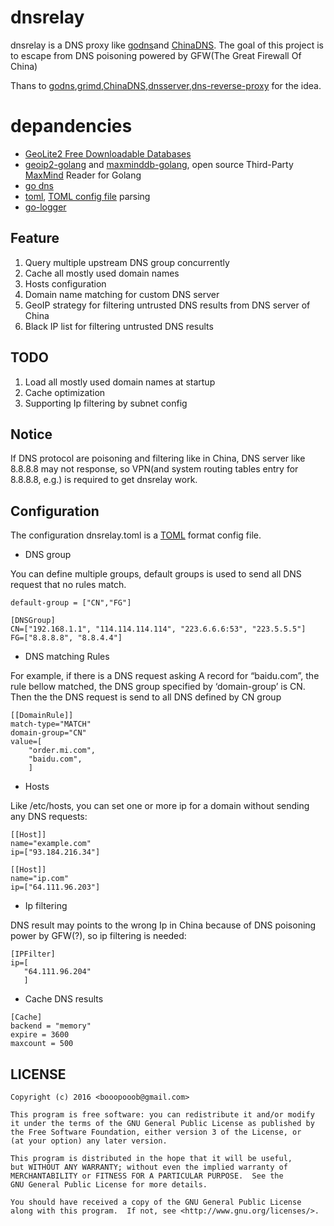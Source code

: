 # dnsrelay

dnsrelay is a DNS proxy like [godns](https://github.com/kenshinx/godns)and [ChinaDNS](https://github.com/shadowsocks/ChinaDNS). The goal of this project is to escape from DNS poisoning powered by GFW(The Great Firewall   Of China)

Thans to [godns](https://github.com/kenshinx/godns),[grimd](https://github.com/looterz/grimd),[ChinaDNS](https://github.com/shadowsocks/ChinaDNS),[dnsserver](https://github.com/docker/dnsserver),[dns-reverse-proxy](https://github.com/StalkR/dns-reverse-proxy) for the idea.

# depandencies

* [GeoLite2 Free Downloadable Databases](http://dev.maxmind.com/geoip/geoip2/geolite2/)
* [geoip2-golang](https://github.com/oschwald/geoip2-golang) and [maxminddb-golang](https://github.com/oschwald/maxminddb-golang), open source Third-Party [MaxMind](http://maxmind.github.io/MaxMind-DB/) Reader for Golang
* [go dns](https://github.com/miekg/dns)
* [toml](https://github.com/naoina/toml), [TOML config file](https://github.com/toml-lang/toml/blob/master/versions/en/toml-v0.4.0.md) parsing 
* [go-logger](https://github.com/apsdehal/go-logger)

## Feature
1. Query multiple upstream DNS group concurrently
2. Cache all mostly used domain names
3. Hosts configuration
4. Domain name matching for custom DNS server
5. GeoIP strategy for filtering untrusted DNS results from DNS server of China 
6. Black IP list for filtering untrusted DNS results

## TODO
1. Load all mostly used domain names at startup
2. Cache optimization
3. Supporting Ip filtering by subnet config

## Notice
If DNS protocol are poisoning and filtering like in  China, DNS server like 8.8.8.8 may not response, so VPN(and system routing tables entry for 8.8.8.8, e.g.) is required to get dnsrelay work.


## Configuration

The configuration dnsrelay.toml is a [TOML](https://github.com/mojombo/toml) format config file.

* DNS group

You can define multiple groups, default groups is used to send all DNS request that no rules match.

```
default-group = ["CN","FG"]

[DNSGroup]
CN=["192.168.1.1", "114.114.114.114", "223.6.6.6:53", "223.5.5.5"]
FG=["8.8.8.8", "8.8.4.4"]
```

* DNS matching Rules

For example, if there is a DNS request asking A record for “baidu.com”, the rule bellow matched, the DNS group specified by ‘domain-group’ is CN. Then the the DNS request is send to all DNS defined by CN group

```
[[DomainRule]]
match-type="MATCH"
domain-group="CN"
value=[
    "order.mi.com",
    "baidu.com",
    ]
```

 * Hosts

Like /etc/hosts, you can set one or more ip for a domain without sending any DNS requests:

```
[[Host]]
name="example.com"
ip=["93.184.216.34"]

[[Host]]
name="ip.com"
ip=["64.111.96.203"]
```

* Ip filtering

DNS result may points to the wrong Ip in China because of DNS poisoning power by GFW(?), so ip filtering is needed:

```
[IPFilter]
ip=[
   "64.111.96.204"
   ]
```

* Cache DNS results

```
[Cache]
backend = "memory"
expire = 3600 
maxcount = 500
```


## LICENSE

```
Copyright (c) 2016 <booopooob@gmail.com>

This program is free software: you can redistribute it and/or modify    
it under the terms of the GNU General Public License as published by    
the Free Software Foundation, either version 3 of the License, or    
(at your option) any later version.    

This program is distributed in the hope that it will be useful,    
but WITHOUT ANY WARRANTY; without even the implied warranty of    
MERCHANTABILITY or FITNESS FOR A PARTICULAR PURPOSE.  See the    
GNU General Public License for more details.    

You should have received a copy of the GNU General Public License    
along with this program.  If not, see <http://www.gnu.org/licenses/>.
```
